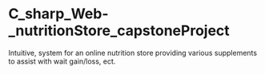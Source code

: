 # C_sharp_Web-_nutritionStore_capstoneProject
Intuitive, system for an online nutrition store providing various supplements to assist with wait gain/loss, ect.
